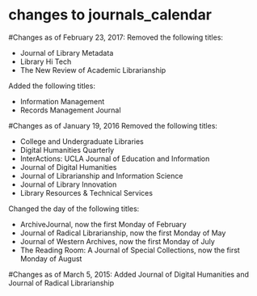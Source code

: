 changes to journals_calendar
=================
#Changes as of February 23, 2017:
Removed the following titles: 
* Journal of Library Metadata
* Library Hi Tech
* The New Review of Academic Librarianship

Added the following titles: 
* Information Management
* Records Management Journal

#Changes as of January 19, 2016
Removed the following titles: 
* College and Undergraduate Libraries
* Digital Humanities Quarterly
* InterActions: UCLA Journal of Education and Information
* Journal of Digital Humanities
* Journal of Librarianship and Information Science
* Journal of Library Innovation
* Library Resources & Technical Services

Changed the day of the following titles:
* ArchiveJournal, now the first Monday of February
* Journal of Radical Librarianship, now the first Monday of May
* Journal of Western Archives, now the first Monday of July
* The Reading Room: A Journal of Special Collections, now the first Monday of August

#Changes as of March 5, 2015:
Added Journal of Digital Humanities and Journal of Radical Librarianship
